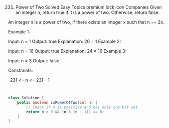 231. Power of Two
Solved
Easy
Topics
premium lock icon
Companies
Given an integer n, return true if it is a power of two. Otherwise, return false.

An integer n is a power of two, if there exists an integer x such that n == 2x.

 

Example 1:

Input: n = 1
Output: true
Explanation: 20 = 1
Example 2:

Input: n = 16
Output: true
Explanation: 24 = 16
Example 3:

Input: n = 3
Output: false
 

Constraints:

-231 <= n <= 231 - 1
 


```java 


class Solution {
    public boolean isPowerOfTwo(int n) {
        // Check if n is positive and has only one bit set
        return n > 0 && (n & (n - 1)) == 0;
    }
}
```
